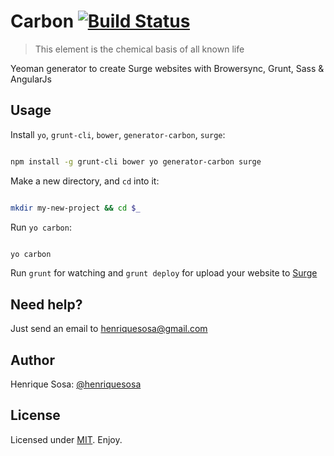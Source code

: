 # Carbon [![Build Status](https://travis-ci.org/henriquesosa/generator-carbon.svg?branch=master)](http://travis-ci.org/henriquesosa/generator-carbon)

> This element is the chemical basis of all known life

Yeoman generator to create Surge websites with Browersync, Grunt, Sass & AngularJs

## Usage

Install `yo`, `grunt-cli`, `bower`, `generator-carbon`, `surge`:

```bash

npm install -g grunt-cli bower yo generator-carbon surge

```
Make a new directory, and `cd` into it:

```bash

mkdir my-new-project && cd $_

```

Run `yo carbon`:

```bash

yo carbon

```

Run `grunt` for watching and `grunt deploy` for upload your website to [Surge](http://surge.sh)

## Need help?

Just send an email to henriquesosa@gmail.com

## Author

Henrique Sosa: [@henriquesosa][twitter]

## License 

Licensed under [MIT][mit]. Enjoy.

[twitter]: http://twitter.com/henriquesosa
[mit]: http://www.opensource.org/licenses/mit-license.php

